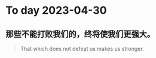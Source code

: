 
# To day 2023-04-30


## 那些不能打败我们的，终将使我们更强大。
> That which does not defeat us makes us stronger.

    